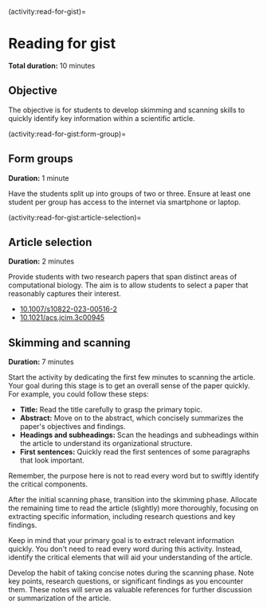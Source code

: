 (activity:read-for-gist)=
# Reading for gist

**Total duration:** 10 minutes

## Objective

The objective is for students to develop skimming and scanning skills to quickly identify key information within a scientific article.

(activity:read-for-gist:form-group)=
## Form groups

**Duration:** 1 minute

Have the students split up into groups of two or three.
Ensure at least one student per group has access to the internet via smartphone or laptop.

(activity:read-for-gist:article-selection)=
## Article selection

**Duration:** 2 minutes

Provide students with two research papers that span distinct areas of computational biology.
The aim is to allow students to select a paper that reasonably captures their interest.

- [10.1007/s10822-023-00516-2](https://doi.org/10.1007/s10822-023-00516-2)
- [10.1021/acs.jcim.3c00945](https://doi.org/10.1021/acs.jcim.3c00945)

## Skimming and scanning

**Duration:** 7 minutes

Start the activity by dedicating the first few minutes to scanning the article.
Your goal during this stage is to get an overall sense of the paper quickly.
For example, you could follow these steps:

- **Title:** Read the title carefully to grasp the primary topic.
- **Abstract:** Move on to the abstract, which concisely summarizes the paper's objectives and findings.
- **Headings and subheadings:** Scan the headings and subheadings within the article to understand its organizational structure.
- **First sentences:** Quickly read the first sentences of some paragraphs that look important.

Remember, the purpose here is not to read every word but to swiftly identify the critical components.

After the initial scanning phase, transition into the skimming phase.
Allocate the remaining time to read the article (slightly) more thoroughly, focusing on extracting specific information, including research questions and key findings.

Keep in mind that your primary goal is to extract relevant information quickly.
You don't need to read every word during this activity.
Instead, identify the critical elements that will aid your understanding of the article.

Develop the habit of taking concise notes during the scanning phase.
Note key points, research questions, or significant findings as you encounter them.
These notes will serve as valuable references for further discussion or summarization of the article.
